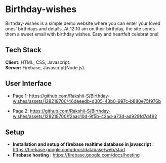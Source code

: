 # Birthday-wishes
Birthday-wishes is a simple demo website where you can enter your loved ones' birthdays and details. At 12:10 am on their birthday, the site sends them a sweet email with birthday wishes. Easy and heartfelt celebrations!

## Tech Stack
**Client:** HTML, CSS, Javascript. <br>
**Server:** Firebase, Javascript(Node.js). 

## User Interface
+ Page 1:
https://github.com/Rakshii-S/Birthday-wishes/assets/128218700/46deeedb-d305-43b0-997c-b880e75f976b

+ Page 2:
https://github.com/Rakshii-S/Birthday-wishes/assets/128218700/f2aac10d-9f5b-42ad-a73d-ad929fd7d492
  
## Setup
+ **Installation and setup of firebase realtime database in javascript** : https://firebase.google.com/docs/database/web/start <br>
+ **Firebase hosting** : https://firebase.google.com/docs/hosting
